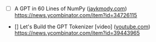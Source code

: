 - [ ]  A GPT in 60 Lines of NumPy ([jaykmody.com](http://jaykmody.com/))
https://news.ycombinator.com/item?id=34726115
- []  Let's Build the GPT Tokenizer [video] ([youtube.com](http://youtube.com/))
https://news.ycombinator.com/item?id=39443965
